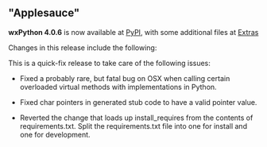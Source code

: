 <!--
.. title: wxPython 4.0.6 Released
.. slug: 2019-05-21-wxpython-406-release
.. date: 2019-05-21 
.. tags: Development, Release, Phoenix
.. category: News
.. link: 
.. description: 
.. type: text
-->

## "Applesauce"

**wxPython 4.0.6** is now available at 
[PyPI](https://pypi.org/project/wxPython/4.0.6), with some additional files at
[Extras](https://extras.wxPython.org/wxPython4/extras/)

Changes in this release include the following:

This is a quick-fix release to take care of the following issues:

* Fixed a probably rare, but fatal bug on OSX when calling certain 
  overloaded virtual methods with implementations in Python.

* Fixed char pointers in generated stub code to have a valid pointer value.

* Reverted the change that loads up install_requires from the contents of
  requirements.txt. Split the requirements.txt file into one for install and one
  for development.

